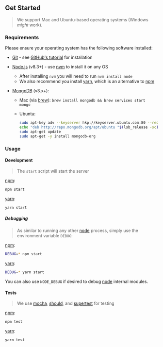 ## Get Started

> We support Mac and Ubuntu-based operating systems (Windows _might_ work).

### Requirements

Please ensure your operating system has the following software installed:

* [Git][] - see [GitHub's tutorial][github-git] for installation

* [Node.js][node] (v8.3+) - use [nvm][] to install it on any OS

  * After installing `nvm` you will need to run `nvm install node`
  * We also recommend you install [yarn][], which is an alternative to [npm][]

* [MongoDB][] (v3.x+):

  * Mac (via [brew][]): `brew install mongodb && brew services start mongo`
  * Ubuntu:

    ```sh
    sudo apt-key adv --keyserver hkp://keyserver.ubuntu.com:80 --recv 0C49F3730359A14518585931BC711F9BA15703C6
    echo "deb http://repo.mongodb.org/apt/ubuntu "$(lsb_release -sc)"/mongodb-org/3.4 multiverse" | sudo tee /etc/apt/sources.list.d/mongodb-org-3.4.list
    sudo apt-get update
    sudo apt-get -y install mongodb-org
    ```

### Usage

#### Development

> The `start` script will start the server

[npm][]:

```sh
npm start
```

[yarn][]:

```sh
yarn start
```

##### Debugging

> As similar to running any other [node][] process, simply use the environment variable `DEBUG`:

[npm][]:

```sh
DEBUG=* npm start
```

[yarn][]:

```sh
DEBUG=* yarn start
```

You can also use `NODE_DEBUG` if desired to debug [node][] internal modules.

#### Tests

> We use [mocha][], [should][], and [supertest][] for testing

[npm][]:

```sh
npm test
```

[yarn][]:

```sh
yarn test
```

##

[npm]: https://www.npmjs.com/

[yarn]: https://yarnpkg.com/

[node]: https://nodejs.org

[unix]: https://en.wikipedia.org/wiki/Unix_philosophy

[nvm]: https://github.com/creationix/nvm

[mongodb]: https://www.mongodb.com/

[github-git]: https://help.github.com/articles/set-up-git/

[git]: https://git-scm.com/

[brew]: https://brew.sh/

[koa-better-error-handler]: https://github.com/niftylettuce/koa-better-error-handler

[mocha]: https://mochajs.org/

[should]: https://shouldjs.github.io/

[supertest]: https://github.com/visionmedia/supertest
